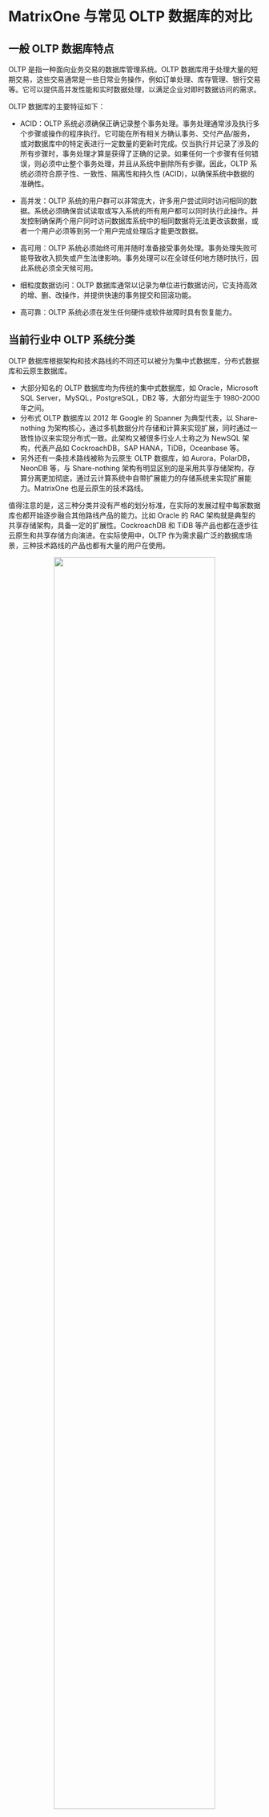 # MatrixOne 与常见 OLTP 数据库的对比

## 一般 OLTP 数据库特点

OLTP 是指一种面向业务交易的数据库管理系统。OLTP 数据库用于处理大量的短期交易，这些交易通常是一些日常业务操作，例如订单处理、库存管理、银行交易等。它可以提供高并发性能和实时数据处理，以满足企业对即时数据访问的需求。

OLTP 数据库的主要特征如下：

- ACID：OLTP 系统必须确保正确记录整个事务处理。事务处理通常涉及执行多个步骤或操作的程序执行。它可能在所有相关方确认事务、交付产品/服务，或对数据库中的特定表进行一定数量的更新时完成。仅当执行并记录了涉及的所有步骤时，事务处理才算是获得了正确的记录。如果任何一个步骤有任何错误，则必须中止整个事务处理，并且从系统中删除所有步骤。因此，OLTP 系统必须符合原子性、一致性、隔离性和持久性 (ACID)，以确保系统中数据的准确性。
- 高并发：OLTP 系统的用户群可以非常庞大，许多用户尝试同时访问相同的数据。系统必须确保尝试读取或写入系统的所有用户都可以同时执行此操作。并发控制确保两个用户同时访问数据库系统中的相同数据将无法更改该数据，或者一个用户必须等到另一个用户完成处理后才能更改数据。
- 高可用：OLTP 系统必须始终可用并随时准备接受事务处理。事务处理失败可能导致收入损失或产生法律影响。事务处理可以在全球任何地方随时执行，因此系统必须全天候可用。
- 细粒度数据访问：OLTP 数据库通常以记录为单位进行数据访问，它支持高效的增、删、改操作，并提供快速的事务提交和回滚功能。

- 高可靠：OLTP 系统必须在发生任何硬件或软件故障时具有恢复能力。

## 当前行业中 OLTP 系统分类

OLTP 数据库根据架构和技术路线的不同还可以被分为集中式数据库，分布式数据库和云原生数据库。

* 大部分知名的 OLTP 数据库均为传统的集中式数据库，如 Oracle，Microsoft SQL Server，MySQL，PostgreSQL，DB2 等，大部分均诞生于 1980-2000 年之间。
* 分布式 OLTP 数据库以 2012 年 Google 的 Spanner 为典型代表，以 Share-nothing 为架构核心，通过多机数据分片存储和计算来实现扩展，同时通过一致性协议来实现分布式一致。此架构又被很多行业人士称之为 NewSQL 架构，代表产品如 CockroachDB，SAP HANA，TiDB，Oceanbase 等。
* 另外还有一条技术路线被称为云原生 OLTP 数据库，如 Aurora，PolarDB，NeonDB 等，与 Share-nothing 架构有明显区别的是采用共享存储架构，存算分离更加彻底，通过云计算系统中自带扩展能力的存储系统来实现扩展能力。MatrixOne 也是云原生的技术路线。

值得注意的是，这三种分类并没有严格的划分标准，在实际的发展过程中每家数据库也都开始逐步融合其他路线产品的能力。比如 Oracle 的 RAC 架构就是典型的共享存储架构，具备一定的扩展性。CockroachDB 和 TiDB 等产品也都在逐步往云原生和共享存储方向演进。在实际使用中，OLTP 作为需求最广泛的数据库场景，三种技术路线的产品也都有大量的用户在使用。

<div align="center">
<img src=https://community-shared-data-1308875761.cos.ap-beijing.myqcloud.com/artwork/docs/overview/mo-other-database/oltp_category.png width=80% heigth=80%/>
</div>

## MatrixOne 的 OLTP 特点

MatrixOne 的基本能力满足一般 OLTP 数据库的特点。

* 数据操作及 ACID 特性：MatrixOne 支持行级别的增删改查操作，同时拥有具备 ACID 特性的事务能力，详细能力描述请参考 [MatrixOne 的事务介绍](../../Develop/Transactions/matrixone-transaction-overview/overview.md)。
* 高并发：MatrixOne 可以支持高并发的业务请求，在行业通用针对 OLTP 的 TPC-C 测试中可以达到 100 仓数万 tpmC 的并发水平，同时还可以根据节点扩展而增加。
* 高可用：MatrixOne 本身基于 Kubernetes 及共享存储，在云环境中均有极成熟的方案来保证这两个基础组件的高可用。同时在 MatrixOne 本身的设计上也考虑了其中各组件的可用性和故障恢复机制。详细可参考 [MatrixOne 的高可用介绍](../../Overview/feature/high-availability.md)。

如上图所示，从架构和技术路线分类来说，MatrixOne 属于云原生技术路线，与 Aurora 更为接近，相比于 Share-nothing 架构最大的优势是存储计算分离后，存储和计算都可以按需使用。

与 Aurora 不同的地方有两点：

* Aurora 把写入节点暴露在用户层，用户只能从单节点进行写入。而 MatrixOne 将写入处理隐藏到了内部的 TN 和 LogService 上，对于用户而言，所有的 CN 节点均可以进行读写操作。
* Aurora 的共享存储依然大量采用块存储作为主要存储介质，对象存储仅作为备份数据存储。而 MatrixOne 直接把对象存储作为全量数据的主存储。

当然，MatrixOne 并不仅局限于 OLTP 能力，MatrixOne 适配其他负载的能力也与 Aurora 的定位有显著差别。

![](https://community-shared-data-1308875761.cos.ap-beijing.myqcloud.com/artwork/docs/overview/mo-other-database/mo_vs_aurora.png)

## MatrixOne 与 MySQL 的对比

由于 MatrixOne 以兼容 MySQL 为主要目标，MySQL 本身也是世界上[流行度最高的开源数据库](https://db-engines.com/en/ranking)。MatrixOne 的用户很大一部分是由从开源 MySQL 迁移到 MatrixOne 的，因此这里我们将 MatrixOne 与 MySQL 做一个详细的对比。

|                    | MySQL                                                   | MatrixOne                                  |
| ------------------ | ------------------------------------------------------- | ------------------------------------------ |
| 版本               | 8.0.37                                                  | 最新版本                                   |
| License            | GPL License                                             | Apache License 2.0                         |
| 架构               | 集中式数据库                                            | 分布式云原生数据库                         |
| 负载类型           | OLTP, 分析型负载依赖于企业版的 Heatwave                  | HTAP，时序                                 |
| 存储格式           | 行存                                                    | 列存                                       |
| 存储引擎           | InnoDB/MyIsam                                           | TAE                                        |
| 交互方式           | SQL                                                     | SQL                                        |
| 部署方式           | 单机部署/主从部署                                       | 单机部署/主从部署/分布式部署/K8s部署       |
| 横向扩展能力       | 依赖分库分表中间件实现                                  | 天然支持                                   |
| 事务能力           | 悲观事务/乐观事务+ANSI 4 种隔离级别（InnoDB 引擎）        | 悲观事务/乐观事务+RC/SI                    |
| 数据类型           | 基础数值，时间日期，字符，JSON，空间                    | 基础数值，时间日期，字符，JSON，向量       |
| 索引和约束         | 主键，次级键，唯一键，外键                              | 主键，次级键，唯一键，外键                 |
| 访问控制           | 基于 RBAC                                                | 基于 RBAC                                   |
| 窗口函数           | 基础窗口函数                                            | 基础窗口函数，时间滑动窗口                 |
| 高级 SQL 能力        | 触发器，存储过程                                        | 不支持                                     |
| 流计算             | 不支持                                                  | 流式写入/kafka连接器/动态表                |
| UDF                | 支持 SQL 及 C 语言的 UDF                                     | 支持 SQL 及 Python 的 UDF                       |
| 多租户             | 不支持                                                  | 支持                                       |
| 数据共享           | 不支持                                                  | 支持租户间数据共享                         |
| 编程语言           | 绝大部分语言                                            | Java，Python，Golang 连接器和 ORM 基本支持 |
| 常见可视化管理工具 | Navicat，DBeaver，MySQL Workbench，DataGrip，HeidiSQL 等 | 与 MySQL 一致                                |
| 备份工具           | 逻辑备份，物理备份                                      | 逻辑备份，物理备份，快照备份               |
| CDC 能力            | 具备                                                    | 不具备                                     |
| OLTP 性能           | 单机优秀，不可扩展                                      | 单机良好，可扩展                           |
| OLAP 性能           | 较差                                                    | 优秀，可扩展                               |
| 大批量写入性能     | 较差                                                    | 优秀，可扩展                               |
| 存储空间           | 受限于磁盘                                              | 无限扩展                                   |

其他细节可以参照 [MatrixOne 的 MySQL 兼容性详细说明](../../Overview/feature/mysql-compatibility.md)。

整体来说，MatrixOne 是一个高度兼容 MySQL 的云原生 HTAP 数据库，可以无缝兼容绝大部分基于 MySQL 开发的应用。与此同时，MatrixOne 天然具备强大的扩展性，以及支撑其他类型业务负载的能力。另外，基于 MatrixOne 存算分离和多租户的特性，用户在设计应用架构的时候，可以非常灵活的将过去由应用，中间件，或者其他数据库来解决的负载隔离问题来通过 MatrixOne 一站式实现。

<div align="center">
<img src=https://community-shared-data-1308875761.cos.ap-beijing.myqcloud.com/artwork/docs/overview/mo-other-database/mo_mysql_use_case.png width=60% heigth=60%/>
</div>

对于 MySQL 用户而言，如果碰到以下问题瓶颈的话，MatrixOne 会是一个更合适的选择：

* 单表数据达到千万级以上，查询性能变慢，需要进行分表操作。
* 整体数据量超过 TB 级别，MySQL 需要配置非常昂贵的物理机器。
* 需要做多表关联类，或者较大单表的聚合分析查询。
* 需要做大规模的实时数据写入，如每秒数百万条数据。
* 需要做应用层的多租户设计，如 SaaS 场景。
* 需要根据业务应用负载变化经常性的进行垂直扩展。
* 需要经常性的进行数据传输和协作。
* 需要与应用框架共同集成到 K8s 环境中，降低运维复杂度。
* 需要做流式数据处理，如实时数据写入和加工。
* 需要存储和搜索向量数据。

在 MatrixOne 的技术博客中，我们也有较多关于 MySQL 与 MatrixOne 的对比和迁移之类的文章供参考。

[MatrixOne 与 MySQL 全面对比--部署篇](https://mp.weixin.qq.com/s?__biz=Mzg2NjU2ODUwMA==&mid=2247491148&idx=2&sn=a83e592da9504d6b4ab356abd6cc2369&chksm=cf9274a6b133599752c811ea241d1c0b25fc44dcc255bf907de131b9a9bb6972d5ebd076d1b6&scene=0&xtrack=1#rd)

[MatrixOne 与 MySQL 全面对比--多租户篇](https://mp.weixin.qq.com/s?__biz=Mzg2NjU2ODUwMA==&mid=2247491293&idx=1&sn=e1967b12371a7f8b57b336d1f8ada986&chksm=cf974c93821360fb559c865b5eba71adb155c410a99e3bc4d0f7aac675a80eab6d95a24853f6&scene=0&xtrack=1#rd)

[MatrixOne 与 MySQL 全面对比--迁移篇](https://mp.weixin.qq.com/s?__biz=Mzg2NjU2ODUwMA==&mid=2247491369&idx=2&sn=a0bab26c2709edd7bc278a1bcbb07d64&chksm=cf3ea15bec8aef761e476a5281b9723638c90f059af813b0c0cc799a3256a92fc96d483e0670&scene=0&xtrack=1#rd)
